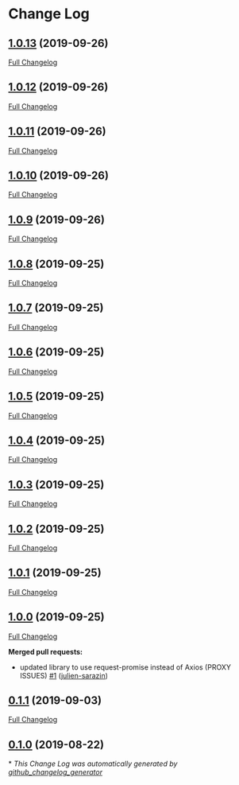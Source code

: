 # Change Log

## [1.0.13](https://github.com/implicity-healthcare/nest-http/tree/1.0.13) (2019-09-26)
[Full Changelog](https://github.com/implicity-healthcare/nest-http/compare/1.0.12...1.0.13)

## [1.0.12](https://github.com/implicity-healthcare/nest-http/tree/1.0.12) (2019-09-26)
[Full Changelog](https://github.com/implicity-healthcare/nest-http/compare/1.0.11...1.0.12)

## [1.0.11](https://github.com/implicity-healthcare/nest-http/tree/1.0.11) (2019-09-26)
[Full Changelog](https://github.com/implicity-healthcare/nest-http/compare/1.0.10...1.0.11)

## [1.0.10](https://github.com/implicity-healthcare/nest-http/tree/1.0.10) (2019-09-26)
[Full Changelog](https://github.com/implicity-healthcare/nest-http/compare/1.0.9...1.0.10)

## [1.0.9](https://github.com/implicity-healthcare/nest-http/tree/1.0.9) (2019-09-26)
[Full Changelog](https://github.com/implicity-healthcare/nest-http/compare/1.0.8...1.0.9)

## [1.0.8](https://github.com/implicity-healthcare/nest-http/tree/1.0.8) (2019-09-25)
[Full Changelog](https://github.com/implicity-healthcare/nest-http/compare/1.0.7...1.0.8)

## [1.0.7](https://github.com/implicity-healthcare/nest-http/tree/1.0.7) (2019-09-25)
[Full Changelog](https://github.com/implicity-healthcare/nest-http/compare/1.0.6...1.0.7)

## [1.0.6](https://github.com/implicity-healthcare/nest-http/tree/1.0.6) (2019-09-25)
[Full Changelog](https://github.com/implicity-healthcare/nest-http/compare/1.0.5...1.0.6)

## [1.0.5](https://github.com/implicity-healthcare/nest-http/tree/1.0.5) (2019-09-25)
[Full Changelog](https://github.com/implicity-healthcare/nest-http/compare/1.0.4...1.0.5)

## [1.0.4](https://github.com/implicity-healthcare/nest-http/tree/1.0.4) (2019-09-25)
[Full Changelog](https://github.com/implicity-healthcare/nest-http/compare/1.0.3...1.0.4)

## [1.0.3](https://github.com/implicity-healthcare/nest-http/tree/1.0.3) (2019-09-25)
[Full Changelog](https://github.com/implicity-healthcare/nest-http/compare/1.0.2...1.0.3)

## [1.0.2](https://github.com/implicity-healthcare/nest-http/tree/1.0.2) (2019-09-25)
[Full Changelog](https://github.com/implicity-healthcare/nest-http/compare/1.0.1...1.0.2)

## [1.0.1](https://github.com/implicity-healthcare/nest-http/tree/1.0.1) (2019-09-25)
[Full Changelog](https://github.com/implicity-healthcare/nest-http/compare/1.0.0...1.0.1)

## [1.0.0](https://github.com/implicity-healthcare/nest-http/tree/1.0.0) (2019-09-25)
[Full Changelog](https://github.com/implicity-healthcare/nest-http/compare/0.1.1...1.0.0)

**Merged pull requests:**

- updated library to use request-promise instead of Axios \(PROXY ISSUES\) [\#1](https://github.com/implicity-healthcare/nest-http/pull/1) ([julien-sarazin](https://github.com/julien-sarazin))

## [0.1.1](https://github.com/implicity-healthcare/nest-http/tree/0.1.1) (2019-09-03)
[Full Changelog](https://github.com/implicity-healthcare/nest-http/compare/0.1.0...0.1.1)

## [0.1.0](https://github.com/implicity-healthcare/nest-http/tree/0.1.0) (2019-08-22)


\* *This Change Log was automatically generated by [github_changelog_generator](https://github.com/skywinder/Github-Changelog-Generator)*
